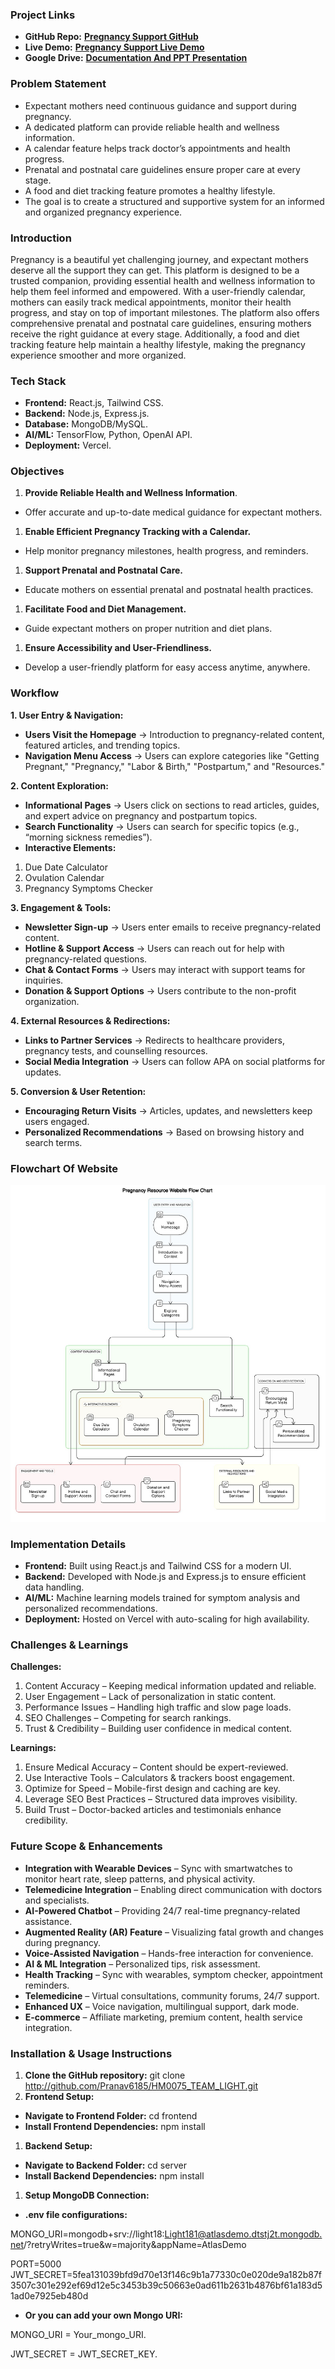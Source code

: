 ### Project Links

- **GitHub Repo:** [**Pregnancy Support GitHub**](https://github.com/Pranav6185/HM0075_TEAM_LIGHT)
- **Live Demo:** [**Pregnancy Support Live Demo**](https://www.loom.com/share/461826200afd498e91035935a6e3181d?sid=dba07e34-695c-4cca-af40-a440316cd3b9 )
- **Google Drive:** [**Documentation And PPT Presentation**](https://drive.google.com/drive/folders/1U_nakTgaEFPRxDAo7_D96g3G8t8w8Gc5?usp=drive_link)

### Problem Statement

- Expectant mothers need continuous guidance and support during pregnancy.
- A dedicated platform can provide reliable health and wellness information.
- A calendar feature helps track doctor’s appointments and health progress.
- Prenatal and postnatal care guidelines ensure proper care at every stage.
- A food and diet tracking feature promotes a healthy lifestyle.
- The goal is to create a structured and supportive system for an informed and organized pregnancy experience.

### Introduction

Pregnancy is a beautiful yet challenging journey, and expectant mothers deserve all the support they can get. This platform is designed to be a trusted companion, providing essential health and wellness information to help them feel informed and empowered. With a user-friendly calendar, mothers can easily track medical appointments, monitor their health progress, and stay on top of important milestones. The platform also offers comprehensive prenatal and postnatal care guidelines, ensuring mothers receive the right guidance at every stage. Additionally, a food and diet tracking feature help maintain a healthy lifestyle, making the pregnancy experience smoother and more organized.

### Tech Stack

- **Frontend:** React.js, Tailwind CSS.
- **Backend:** Node.js, Express.js.
- **Database:** MongoDB/MySQL.
- **AI/ML:** TensorFlow, Python, OpenAI API.
- **Deployment:** Vercel.

### Objectives

1. **Provide Reliable Health and Wellness Information**.

- Offer accurate and up-to-date medical guidance for expectant mothers.

1. **Enable Efficient Pregnancy Tracking with a Calendar.**

- Help monitor pregnancy milestones, health progress, and reminders.

1. **Support Prenatal and Postnatal Care.**

- Educate mothers on essential prenatal and postnatal health practices.

1. **Facilitate Food and Diet Management.**

- Guide expectant mothers on proper nutrition and diet plans.

1. **Ensure Accessibility and User-Friendliness.**

- Develop a user-friendly platform for easy access anytime, anywhere.

### Workflow

**1\. User Entry & Navigation:**

- **Users Visit the Homepage** → Introduction to pregnancy-related content, featured articles, and trending topics.
- **Navigation Menu Access** → Users can explore categories like "Getting Pregnant," "Pregnancy," "Labor & Birth," "Postpartum," and "Resources."

**2\. Content Exploration:**

- **Informational Pages** → Users click on sections to read articles, guides, and expert advice on pregnancy and postpartum topics.
- **Search Functionality** → Users can search for specific topics (e.g., “morning sickness remedies”).
- **Interactive Elements:**

1. Due Date Calculator
2. Ovulation Calendar
3. Pregnancy Symptoms Checker

**3\. Engagement & Tools:**

- **Newsletter Sign-up** → Users enter emails to receive pregnancy-related content.
- **Hotline & Support Access** → Users can reach out for help with pregnancy-related questions.
- **Chat & Contact Forms** → Users may interact with support teams for inquiries.
- **Donation & Support Options** → Users contribute to the non-profit organization.

**4\. External Resources & Redirections:**

- **Links to Partner Services** → Redirects to healthcare providers, pregnancy tests, and counselling resources.
- **Social Media Integration** → Users can follow APA on social platforms for updates.

**5\. Conversion & User Retention:**

- **Encouraging Return Visits** → Articles, updates, and newsletters keep users engaged.
- **Personalized Recommendations** → Based on browsing history and search terms.

### Flowchart Of Website


![Website Flowchart](frontend/src/assets/flowchart.jpg)
### Implementation Details

- **Frontend:** Built using React.js and Tailwind CSS for a modern UI.
- **Backend:** Developed with Node.js and Express.js to ensure efficient data handling.
- **AI/ML:** Machine learning models trained for symptom analysis and personalized recommendations.
- **Deployment:** Hosted on Vercel with auto-scaling for high availability.

### Challenges & Learnings

**Challenges:**

1. Content Accuracy – Keeping medical information updated and reliable.
2. User Engagement – Lack of personalization in static content.
3. Performance Issues – Handling high traffic and slow page loads.
4. SEO Challenges – Competing for search rankings.
5. Trust & Credibility – Building user confidence in medical content.

**Learnings:**

1. Ensure Medical Accuracy – Content should be expert-reviewed.
2. Use Interactive Tools – Calculators & trackers boost engagement.
3. Optimize for Speed – Mobile-first design and caching are key.
4. Leverage SEO Best Practices – Structured data improves visibility.
5. Build Trust – Doctor-backed articles and testimonials enhance credibility.

### Future Scope & Enhancements

- **Integration with Wearable Devices** – Sync with smartwatches to monitor heart rate, sleep patterns, and physical activity.
- **Telemedicine Integration** – Enabling direct communication with doctors and specialists.
- **AI-Powered Chatbot** – Providing 24/7 real-time pregnancy-related assistance.
- **Augmented Reality (AR) Feature** – Visualizing fatal growth and changes during pregnancy.
- **Voice-Assisted Navigation** – Hands-free interaction for convenience.
- **AI & ML Integration** – Personalized tips, risk assessment.
- **Health Tracking** – Sync with wearables, symptom checker, appointment reminders.
- **Telemedicine** – Virtual consultations, community forums, 24/7 support.
- **Enhanced UX** – Voice navigation, multilingual support, dark mode.
- **E-commerce** – Affiliate marketing, premium content, health service integration.

### Installation & Usage Instructions

1. **Clone the GitHub repository:** git clone <http://github.com/Pranav6185/HM0075_TEAM_LIGHT.git>
2. **Frontend Setup:**

- **Navigate to Frontend Folder:** cd frontend
- **Install Frontend Dependencies:** npm install

1. **Backend Setup:**

- **Navigate to Backend Folder:** cd server
- **Install Backend Dependencies:** npm install

1. **Setup MongoDB Connection:**

- **.env file configurations:**

MONGO_URI=mongodb+srv://light18:Light181@atlasdemo.dtstj2t.mongodb.net/?retryWrites=true&w=majority&appName=AtlasDemo

PORT=5000 JWT_SECRET=5fea131039bfd9d70e13f146c9b1a77330c0e020de9a182b87f3507c301e292ef69d12e5c3453b39c50663e0ad611b2631b4876bf61a183d51ad0e7925eb480d

- **Or you can add your own Mongo URI:**

MONGO_URI = Your_mongo_URI.

JWT_SECRET = JWT_SECRET_KEY.
